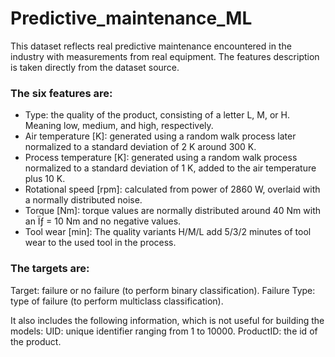 # Predictive_maintenance_ML

This dataset reflects real predictive maintenance encountered in the industry with measurements from real equipment. The features description is taken directly from the dataset source.

### **The six features are:**
* Type: the quality of the product, consisting of a letter L, M, or H. Meaning low, medium, and high, respectively.
* Air temperature [K]: generated using a random walk process later normalized to a standard deviation of 2 K around 300 K.
* Process temperature [K]: generated using a random walk process normalized to a standard deviation of 1 K, added to the air temperature
plus 10 K.
* Rotational speed [rpm]: calculated from power of 2860 W, overlaid with a normally distributed noise.
* Torque [Nm]: torque values are normally distributed around 40 Nm with an Ïƒ = 10 Nm and no negative values.
* Tool wear [min]: The quality variants H/M/L add 5/3/2 minutes of tool wear to the used tool in the process.

### **The targets are:**
Target: failure or no failure (to perform binary classification).
Failure Type: type of failure (to perform multiclass classification).

It also includes the following information, which is not useful for building the models:
UID: unique identifier ranging from 1 to 10000.
ProductID: the id of the product.
